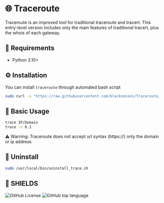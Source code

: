 # 🌐 Traceroute

Traceroute is an improved tool for traditional traceroute and tracert. This entry-level version includes only the main features of traditional tracert, plus the whois of each gateway.

## 🚨 Requirements

* Python 3.10+

## ⚙️ Installation

You can install `traceroute` through automated bash script

```sh
sudo curl -s "https://raw.githubusercontent.com/blacknesses/Traceroute/principal/install.sh" | bash
```

## 📖 Basic Usage

```sh
trace IP/Domain
trace -v 0.1
```

⚠️ Warning: Traceroute does not accept url syntax (https://) only the domain or ip address

## 🥺 Uninstall
```sh
sudo /usr/local/bin/uninstall_trace.sh
```

## 🔰 SHIELDS

![GitHub License](https://img.shields.io/github/license/blacknesses/Traceroute)
![GitHub top language](https://img.shields.io/github/languages/top/blacknesses/Traceroute)
